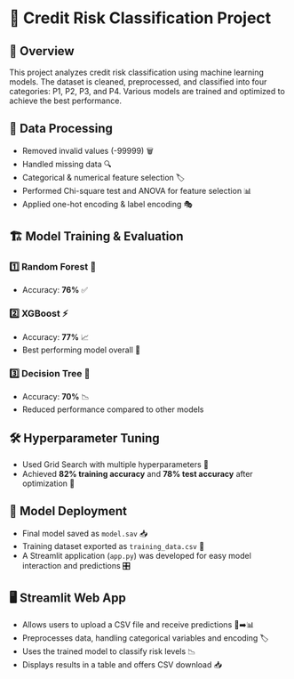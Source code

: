 # 📌 Credit Risk Classification Project

## 📖 Overview
This project analyzes credit risk classification using machine learning models. The dataset is cleaned, preprocessed, and classified into four categories: P1, P2, P3, and P4. Various models are trained and optimized to achieve the best performance.

## 📂 Data Processing
- Removed invalid values (-99999) 🗑️
- Handled missing data 🔍
- Categorical & numerical feature selection 🏷️
- Performed Chi-square test and ANOVA for feature selection 📊
- Applied one-hot encoding & label encoding 🎭

## 🏗️ Model Training & Evaluation
### 1️⃣ Random Forest 🌳
- Accuracy: **76%** ✅

### 2️⃣ XGBoost ⚡
- Accuracy: **77%** 📈
- Best performing model overall 🎯

### 3️⃣ Decision Tree 🌲
- Accuracy: **70%** 📉
- Reduced performance compared to other models

## 🛠️ Hyperparameter Tuning
- Used Grid Search with multiple hyperparameters 🔄
- Achieved **82% training accuracy** and **78% test accuracy** after optimization 🚀

## 💾 Model Deployment
- Final model saved as `model.sav` 📥
- Training dataset exported as `training_data.csv` 📑
- A Streamlit application (`app.py`) was developed for easy model interaction and predictions 🎛️

## 🖥️ Streamlit Web App
- Allows users to upload a CSV file and receive predictions 📂➡️📊
- Preprocesses data, handling categorical variables and encoding 🏷️
- Uses the trained model to classify risk levels 📉
- Displays results in a table and offers CSV download 📥

